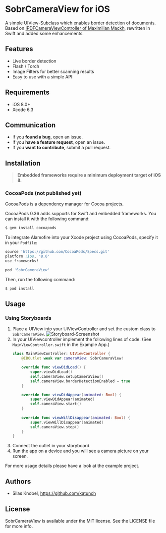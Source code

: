 SobrCameraView for iOS
======================
A simple UIView-Subclass which enables border detection of documents. Based on [IPDFCameraViewController of Maximilian Mackh](https://github.com/mmackh/IPDFCameraViewController), rewritten in Swift and added some enhancements.

## Features
- Live border detection
- Flash / Torch
- Image Filters for better scanning results
- Easy to use with a simple API

## Requirements
- iOS 8.0+
- Xcode 6.3

## Communication
- If you **found a bug**, open an issue.
- If you **have a feature request**, open an issue.
- If you **want to contribute**, submit a pull request.

## Installation

> **Embedded frameworks require a minimum deployment target of iOS 8.**

### CocoaPods (not published yet)

[CocoaPods](http://cocoapods.org) is a dependency manager for Cocoa projects.

CocoaPods 0.36 adds supports for Swift and embedded frameworks. You can install it with the following command:

```bash
$ gem install cocoapods
```

To integrate Alamofire into your Xcode project using CocoaPods, specify it in your `Podfile`:

```ruby
source 'https://github.com/CocoaPods/Specs.git'
platform :ios, '8.0'
use_frameworks!

pod 'SobrCameraView'
```

Then, run the following command:

```bash
$ pod install
```

## Usage
### Using Storyboards
1. Place a UIView into your UIViewController and set the custom class to `SobrCameraView`.
![Storyboard-Screenshot](https://raw.githubusercontent.com/softwarebrauerei/SobrCameraView-ios/master/assets/storyboard-custom-class.jpg)
2. In your UIViewcontroller implement the following lines of code. (See `MainViewController.swift` in the Example App.)
	```Swift
	class MainViewController: UIViewController {
		@IBOutlet weak var cameraView: SobrCameraView!

		override func viewDidLoad() {
		    super.viewDidLoad()
		    self.cameraView.setupCameraView()
		    self.cameraView.borderDetectionEnabled = true
		}

		override func viewDidAppear(animated: Bool) {
	        super.viewDidAppear(animated)
	        self.cameraView.start()
	    }
	    
	    override func viewWillDisappear(animated: Bool) {
	        super.viewWillDisappear(animated)
	        self.cameraView.stop()
	    }
	}
	```
3. Connect the outlet in your storyboard.  
4. Run the app on a device and you will see a camera picture on your screen.

For more usage details please have a look at the example project.



## Authors
- Silas Knobel, https://github.com/katunch

## License

SobrCameraView is available under the MIT license. See the LICENSE file for more info.